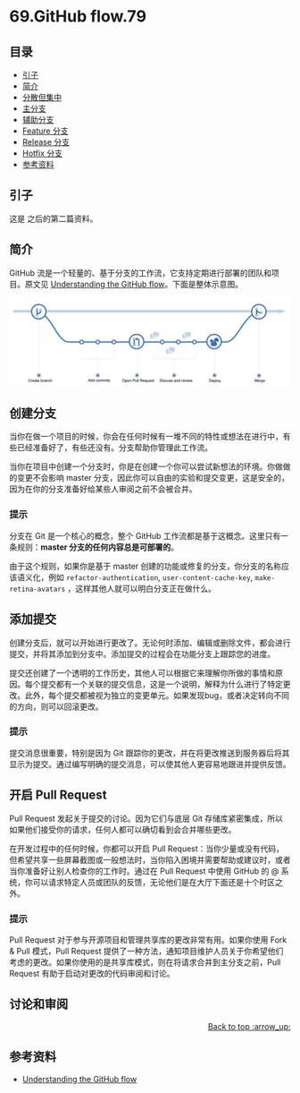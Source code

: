 # 69.GitHub flow.79
## <a name="index"></a> 目录
- [引子](#start)
- [简介](#intro)
- [分散但集中](#centralized)
- [主分支](#main)
- [辅助分支](#support)
- [Feature 分支](#feature)
- [Release 分支](#release)
- [Hotfix 分支](#hotfix)
- [参考资料](#reference)


## <a name="start"></a> 引子
这是 之后的第二篇资料。

## <a name="intro"></a> 简介
GitHub 流是一个轻量的、基于分支的工作流，它支持定期进行部署的团队和项目。原文见 [Understanding the GitHub flow][url-article-1]。下面是整体示意图。

![69-flow][url-local-1]

## <a name="centralized"></a> 创建分支
当你在做一个项目的时候，你会在任何时候有一堆不同的特性或想法在进行中，有些已经准备好了，有些还没有。分支帮助你管理此工作流。

当你在项目中创建一个分支时，你是在创建一个你可以尝试新想法的环境。你做做的变更不会影响 master 分支，因此你可以自由的实验和提交变更，这是安全的，因为在你的分支准备好给某些人审阅之前不会被合并。

### 提示
分支在 Git 是一个核心的概念，整个 GitHub 工作流都是基于这概念。这里只有一条规则：**master 分支的任何内容总是可部署的**。

由于这个规则，如果你是基于 master 创建的功能或修复的分支，你分支的名称应该语义化，例如 `refactor-authentication`, `user-content-cache-key`, `make-retina-avatars` ，这样其他人就可以明白分支正在做什么。

## 添加提交
创建分支后，就可以开始进行更改了。无论何时添加、编辑或删除文件，都会进行提交，并将其添加到分支中。添加提交的过程会在功能分支上跟踪您的进度。

提交还创建了一个透明的工作历史，其他人可以根据它来理解你所做的事情和原因。每个提交都有一个关联的提交信息，这是一个说明，解释为什么进行了特定更改。此外，每个提交都被视为独立的变更单元。如果发现bug，或者决定转向不同的方向，则可以回滚更改。

### 提示
提交消息很重要，特别是因为 Git 跟踪你的更改，并在将更改推送到服务器后将其显示为提交。通过编写明确的提交消息，可以使其他人更容易地跟进并提供反馈。

## 开启 Pull Request
Pull Request 发起关于提交的讨论。因为它们与底层 Git 存储库紧密集成，所以如果他们接受你的请求，任何人都可以确切看到会合并哪些更改。

在开发过程中的任何时候，你都可以开启 Pull Request：当你少量或没有代码，但希望共享一些屏幕截图或一般想法时，当你陷入困境并需要帮助或建议时，或者当你准备好让别人检查你的工作时。通过在 Pull Request 中使用 GitHub 的 @ 系统，你可以请求特定人员或团队的反馈，无论他们是在大厅下面还是十个时区之外。

### 提示
Pull Request 对于参与开源项目和管理共享库的更改非常有用。如果你使用 Fork & Pull 模式，Pull Request 提供了一种方法，通知项目维护人员关于你希望他们考虑的更改。如果你使用的是共享库模式，则在将请求合并到主分支之前，Pull Request 有助于启动对更改的代码审阅和讨论。

## 讨论和审阅


<div align="right"><a href="#index">Back to top :arrow_up:</a></div>


## <a name="reference"></a> 参考资料
- [Understanding the GitHub flow][url-article-1]


[url-base]:https://xxholic.github.io/segment

[url-article-1]:https://guides.github.com/introduction/flow/index.html

[url-local-1]:../images/69/flow.png
